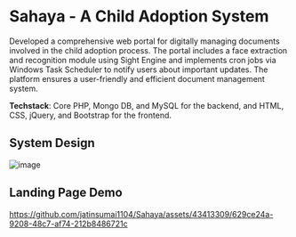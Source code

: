 # Sahaya - A Child Adoption System
Developed a comprehensive web portal for digitally managing documents involved in the child adoption process. The portal includes a face extraction and recognition module using Sight Engine and implements cron jobs via Windows Task Scheduler to notify users about important updates. The platform ensures a user-friendly and efficient document management system.

**Techstack**: Core PHP, Mongo DB, and MySQL for the backend, and HTML, CSS, jQuery, and Bootstrap for the frontend. 

## System Design
![image](https://user-images.githubusercontent.com/43413309/141051526-7c6a45b7-77ce-461b-8cc1-35f916602d66.png)

## Landing Page Demo
https://github.com/jatinsumai1104/Sahaya/assets/43413309/629ce24a-9208-48c7-af74-212b8486721c

